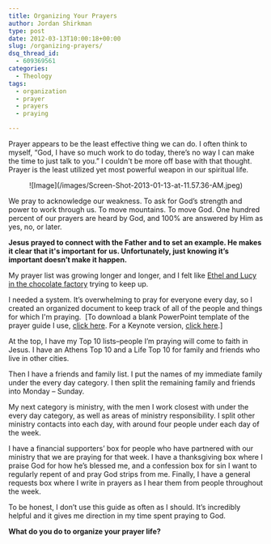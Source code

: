 ```yaml
---
title: Organizing Your Prayers
author: Jordan Shirkman
type: post
date: 2012-03-13T10:00:18+00:00
slug: /organizing-prayers/
dsq_thread_id:
  - 609369561
categories:
  - Theology
tags:
  - organization
  - prayer
  - prayers
  - praying

---
```

Prayer appears to be the least effective thing we can do. I often think to myself, “God, I have so much work to do today, there’s no way I can make the time to just talk to you.” I couldn't be more off base with that thought. Prayer is the least utilized yet most powerful weapon in our spiritual life.

<p style="text-align: center;">
  ![Image](/images/Screen-Shot-2013-01-13-at-11.57.36-AM.jpeg)
</p>

We pray to acknowledge our weakness. To ask for God’s strength and power to work through us. To move mountains. To move God. One hundred percent of our prayers are heard by God, and 100% are answered by Him as yes, no, or later.

**Jesus prayed to connect with the Father and to set an example. He makes it clear that it's important for us. Unfortunately, just knowing it’s important doesn’t make it happen.** 

My prayer list was growing longer and longer, and I felt like [Ethel and Lucy in the chocolate factory](http://www.youtube.com/watch?v=HnbNcQlzV-4) trying to keep up.

I needed a system. It’s overwhelming to pray for everyone every day, so I created an organized document to keep track of all of the people and things for which I'm praying.  [To download a blank PowerPoint template of the prayer guide I use, [click here](http://dl.dropbox.com/u/16521456/Weekly%20Prayer%20Guide.ppt). For a Keynote version, [click here](http://dl.dropbox.com/u/16521456/Weekly%20Prayer%20Guide.key).]

At the top, I have my Top 10 lists&#8211;people I’m praying will come to faith in Jesus. I have an Athens Top 10 and a Life Top 10 for family and friends who live in other cities.

Then I have a friends and family list. I put the names of my immediate family under the every day category. I then split the remaining family and friends into Monday &#8211; Sunday.

My next category is ministry, with the men I work closest with under the every day category, as well as areas of ministry responsibility. I split other ministry contacts into each day, with around four people under each day of the week.

I have a financial supporters’ box for people who have partnered with our ministry that we are praying for that week. I have a thanksgiving box where I praise God for how he’s blessed me, and a confession box for sin I want to regularly repent of and pray God strips from me. Finally, I have a general requests box where I write in prayers as I hear them from people throughout the week.

To be honest, I don’t use this guide as often as I should. It’s incredibly helpful and it gives me direction in my time spent praying to God.

**What do you do to organize your prayer life?**
